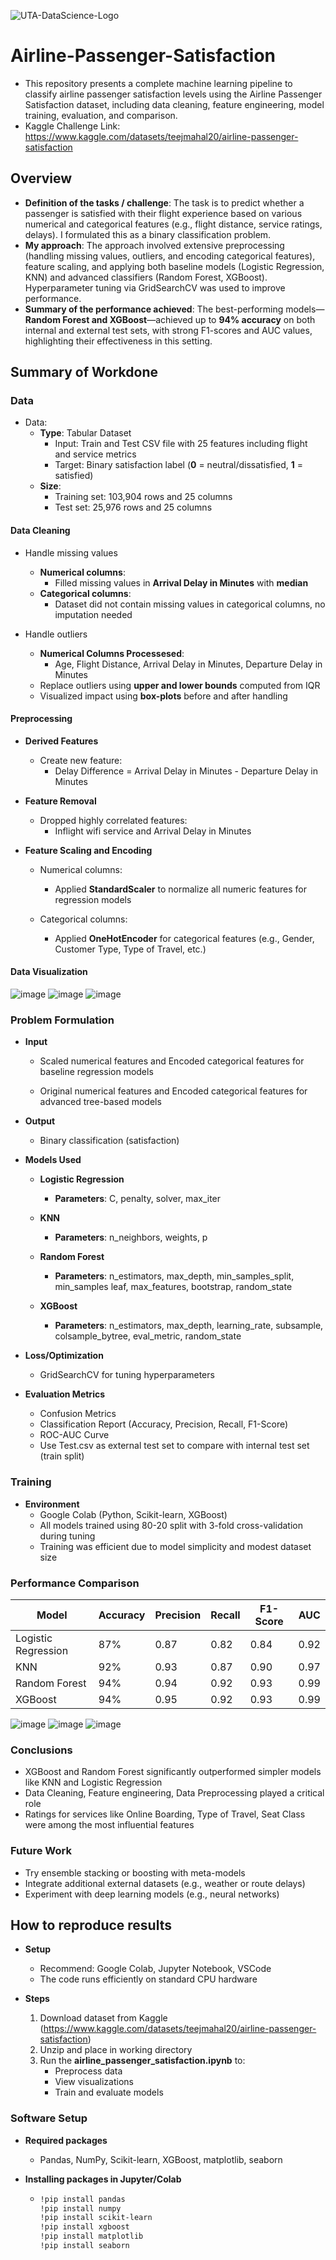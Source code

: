 ![UTA-DataScience-Logo](https://github.com/user-attachments/assets/6d626bcc-5430-4356-927b-97764939109d)

# Airline-Passenger-Satisfaction
* This repository presents a complete machine learning pipeline to classify airline passenger satisfaction levels using the Airline Passenger Satisfaction dataset, including data cleaning, feature engineering, model training, evaluation, and comparison.
* Kaggle Challenge Link: https://www.kaggle.com/datasets/teejmahal20/airline-passenger-satisfaction

## Overview

  * **Definition of the tasks / challenge**: The task is to predict whether a passenger is satisfied with their flight experience based on various numerical and categorical features (e.g., flight distance, service ratings, delays). I formulated this as a binary classification problem.
  * **My approach**: The approach involved extensive preprocessing (handling missing values, outliers, and encoding categorical features), feature scaling, and applying both baseline models (Logistic Regression, KNN) and advanced classifiers (Random Forest, XGBoost). Hyperparameter tuning via GridSearchCV was used to improve performance.
  * **Summary of the performance achieved**: The best-performing models—**Random Forest and XGBoost**—achieved up to **94% accuracy** on both internal and external test sets, with strong F1-scores and AUC values, highlighting their effectiveness in this setting.

## Summary of Workdone

### Data

* Data:
  * **Type**: Tabular Dataset
    * Input: Train and Test CSV file with 25 features including flight and service metrics
    * Target: Binary satisfaction label (**0** = neutral/dissatisfied, **1** = satisfied)
  * **Size**:
    * Training set: 103,904 rows and 25 columns
    * Test set: 25,976 rows and 25 columns
      
#### Data Cleaning

* Handle missing values
    * **Numerical columns**:
       * Filled missing values in **Arrival Delay in Minutes** with **median**
    * **Categorical columns**:
       * Dataset did not contain missing values in categorical columns, no imputation needed

* Handle outliers
    * **Numerical Columns Processesed**:
       * Age, Flight Distance, Arrival Delay in Minutes, Departure Delay in Minutes
    * Replace outliers using **upper and lower bounds** computed from IQR
    * Visualized impact using **box-plots** before and after handling

#### Preprocessing

* **Derived Features**
  * Create new feature:
    * Delay Difference = Arrival Delay in Minutes - Departure Delay in Minutes
      
* **Feature Removal**
  * Dropped highly correlated features:
    * Inflight wifi service and Arrival Delay in Minutes

* **Feature Scaling and Encoding**
  * Numerical columns:
    * Applied **StandardScaler** to normalize all numeric features for regression models
   
  * Categorical columns:
    * Applied **OneHotEncoder** for categorical features (e.g., Gender, Customer Type, Type of Travel, etc.)

#### Data Visualization
![image](https://github.com/user-attachments/assets/3393b2d3-ab7a-424b-bdf8-8f127b222f90)
![image](https://github.com/user-attachments/assets/d84fb2b4-b578-4437-9005-cef13ea79b9d)
![image](https://github.com/user-attachments/assets/80f44a05-6681-43f2-a200-0f4a86b14447)




### Problem Formulation

  * **Input**
    * Scaled numerical features and Encoded categorical features for baseline regression models
      
    * Original numerical features and Encoded categorical features for advanced tree-based models
      
  * **Output**
    * Binary classification (satisfaction)
      
  * **Models Used**
    * **Logistic Regression**
      * **Parameters**: C, penalty, solver, max_iter

    * **KNN**
      * **Parameters**: n_neighbors, weights, p
        
    * **Random Forest**
      * **Parameters**: n_estimators, max_depth, min_samples_split, min_samples leaf, max_features, bootstrap, random_state

    * **XGBoost**
      * **Parameters**: n_estimators, max_depth, learning_rate, subsample, colsample_bytree, eval_metric, random_state
     
  * **Loss/Optimization**
    * GridSearchCV for tuning hyperparameters

  * **Evaluation Metrics**
    * Confusion Metrics
    * Classification Report (Accuracy, Precision, Recall, F1-Score)
    * ROC-AUC Curve
    * Use Test.csv as external test set to compare with internal test set (train split)
     
### Training
* **Environment**
  * Google Colab (Python, Scikit-learn, XGBoost)
  * All models trained using 80-20 split with 3-fold cross-validation during tuning
  * Training was efficient due to model simplicity and modest dataset size

### Performance Comparison

| Model               | Accuracy | Precision | Recall | F1-Score | AUC  |
| ------------------- | -------- | --------- | ------ | -------- | ---- |
| Logistic Regression | 87%      | 0.87      | 0.82   | 0.84     | 0.92 |
| KNN                 | 92%      | 0.93      | 0.87   | 0.90     | 0.97 |
| Random Forest       | 94%      | 0.94      | 0.92   | 0.93     | 0.99 |
| XGBoost             | 94%      | 0.95      | 0.92   | 0.93     | 0.99 |

![image](https://github.com/user-attachments/assets/dfcce4b0-8088-4cd6-bd89-af64f210bb19) 
![image](https://github.com/user-attachments/assets/7250f670-5880-4c6f-a5da-ce807a770918)
![image](https://github.com/user-attachments/assets/c90829a4-234f-46e8-a182-c9c2ccfe41e8)

### Conclusions
* XGBoost and Random Forest significantly outperformed simpler models like KNN and Logistic Regression
* Data Cleaning, Feature engineering, Data Preprocessing played a critical role
* Ratings for services like Online Boarding, Type of Travel, Seat Class were among the most influential features

### Future Work
* Try ensemble stacking or boosting with meta-models
* Integrate additional external datasets (e.g., weather or route delays)
* Experiment with deep learning models (e.g., neural networks)

## How to reproduce results
* **Setup**
  * Recommend: Google Colab, Jupyter Notebook, VSCode
  * The code runs efficiently on standard CPU hardware

* **Steps**
  1. Download dataset from Kaggle (https://www.kaggle.com/datasets/teejmahal20/airline-passenger-satisfaction)
  2. Unzip and place in working directory
  3. Run the **airline_passenger_satisfaction.ipynb** to:
     * Preprocess data
     * View visualizations
     * Train and evaluate models
       
### Software Setup
* **Required packages**
  * Pandas, NumPy, Scikit-learn, XGBoost, matplotlib, seaborn

* **Installing packages in Jupyter/Colab**
  * ```sh
    !pip install pandas
    !pip install numpy
    !pip install scikit-learn
    !pip install xgboost
    !pip install matplotlib
    !pip install seaborn
    ``` 






